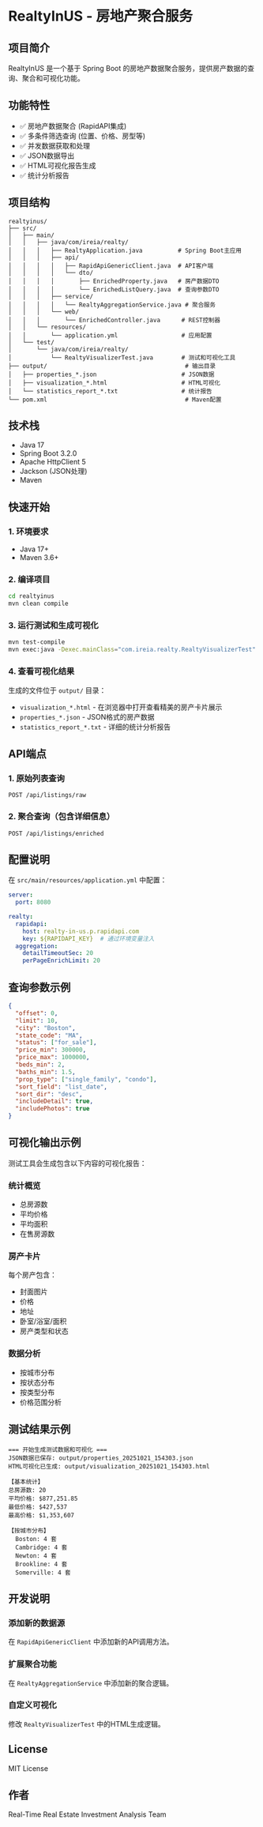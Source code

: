 # RealtyInUS - 房地产聚合服务

## 项目简介

RealtyInUS 是一个基于 Spring Boot 的房地产数据聚合服务，提供房产数据的查询、聚合和可视化功能。

## 功能特性

- ✅ 房地产数据聚合 (RapidAPI集成)
- ✅ 多条件筛选查询 (位置、价格、房型等)
- ✅ 并发数据获取和处理
- ✅ JSON数据导出
- ✅ HTML可视化报告生成
- ✅ 统计分析报告

## 项目结构

```
realtyinus/
├── src/
│   ├── main/
│   │   ├── java/com/ireia/realty/
│   │   │   ├── RealtyApplication.java          # Spring Boot主应用
│   │   │   ├── api/
│   │   │   │   ├── RapidApiGenericClient.java  # API客户端
│   │   │   │   └── dto/
│   │   │   │       ├── EnrichedProperty.java   # 房产数据DTO
│   │   │   │       └── EnrichedListQuery.java  # 查询参数DTO
│   │   │   ├── service/
│   │   │   │   └── RealtyAggregationService.java # 聚合服务
│   │   │   └── web/
│   │   │       └── EnrichedController.java      # REST控制器
│   │   └── resources/
│   │       └── application.yml                  # 应用配置
│   └── test/
│       └── java/com/ireia/realty/
│           └── RealtyVisualizerTest.java        # 测试和可视化工具
├── output/                                       # 输出目录
│   ├── properties_*.json                        # JSON数据
│   ├── visualization_*.html                     # HTML可视化
│   └── statistics_report_*.txt                  # 统计报告
└── pom.xml                                       # Maven配置
```

## 技术栈

- Java 17
- Spring Boot 3.2.0
- Apache HttpClient 5
- Jackson (JSON处理)
- Maven

## 快速开始

### 1. 环境要求

- Java 17+
- Maven 3.6+

### 2. 编译项目

```bash
cd realtyinus
mvn clean compile
```

### 3. 运行测试和生成可视化

```bash
mvn test-compile
mvn exec:java -Dexec.mainClass="com.ireia.realty.RealtyVisualizerTest" -Dexec.classpathScope=test
```

### 4. 查看可视化结果

生成的文件位于 `output/` 目录：
- `visualization_*.html` - 在浏览器中打开查看精美的房产卡片展示
- `properties_*.json` - JSON格式的房产数据
- `statistics_report_*.txt` - 详细的统计分析报告

## API端点

### 1. 原始列表查询
```
POST /api/listings/raw
```

### 2. 聚合查询（包含详细信息）
```
POST /api/listings/enriched
```

## 配置说明

在 `src/main/resources/application.yml` 中配置：

```yaml
server:
  port: 8080

realty:
  rapidapi:
    host: realty-in-us.p.rapidapi.com
    key: ${RAPIDAPI_KEY}  # 通过环境变量注入
  aggregation:
    detailTimeoutSec: 20
    perPageEnrichLimit: 20
```

## 查询参数示例

```json
{
  "offset": 0,
  "limit": 10,
  "city": "Boston",
  "state_code": "MA",
  "status": ["for_sale"],
  "price_min": 300000,
  "price_max": 1000000,
  "beds_min": 2,
  "baths_min": 1.5,
  "prop_type": ["single_family", "condo"],
  "sort_field": "list_date",
  "sort_dir": "desc",
  "includeDetail": true,
  "includePhotos": true
}
```

## 可视化输出示例

测试工具会生成包含以下内容的可视化报告：

### 统计概览
- 总房源数
- 平均价格
- 平均面积
- 在售房源数

### 房产卡片
每个房产包含：
- 封面图片
- 价格
- 地址
- 卧室/浴室/面积
- 房产类型和状态

### 数据分析
- 按城市分布
- 按状态分布
- 按类型分布
- 价格范围分析

## 测试结果示例

```
=== 开始生成测试数据和可视化 ===
JSON数据已保存: output/properties_20251021_154303.json
HTML可视化已生成: output/visualization_20251021_154303.html

【基本统计】
总房源数: 20
平均价格: $877,251.85
最低价格: $427,537
最高价格: $1,353,607

【按城市分布】
  Boston: 4 套
  Cambridge: 4 套
  Newton: 4 套
  Brookline: 4 套
  Somerville: 4 套
```

## 开发说明

### 添加新的数据源
在 `RapidApiGenericClient` 中添加新的API调用方法。

### 扩展聚合功能
在 `RealtyAggregationService` 中添加新的聚合逻辑。

### 自定义可视化
修改 `RealtyVisualizerTest` 中的HTML生成逻辑。

## License

MIT License

## 作者

Real-Time Real Estate Investment Analysis Team



